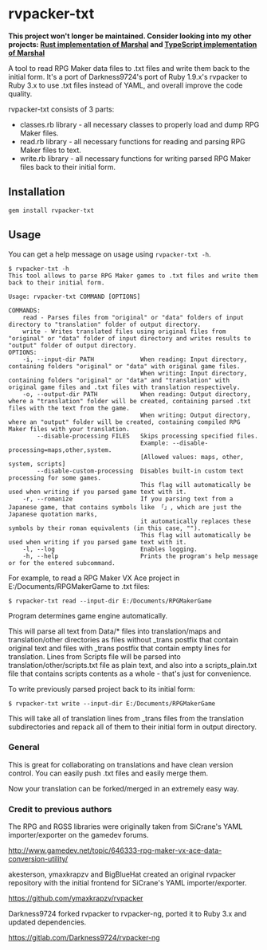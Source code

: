 # rvpacker-txt

**This project won't longer be maintained. Consider looking into my other projects: [Rust implementation of Marshal](https://github.com/savannstm/marshal-rs) and [TypeScript implementation of Marshal](https://github.com/savannstm/marshal)**

A tool to read RPG Maker data files to .txt files and write them back to the initial form. It's a port of Darkness9724's
port of Ruby 1.9.x's rvpacker to Ruby 3.x to use .txt files instead of YAML, and overall improve the code quality.

rvpacker-txt consists of 3 parts:

-   classes.rb library - all necessary classes to properly load and dump RPG Maker files.
-   read.rb library - all necessary functions for reading and parsing RPG Maker files to text.
-   write.rb library - all necessary functions for writing parsed RPG Maker files back to their initial form.

## Installation

`gem install rvpacker-txt`

## Usage

You can get a help message on usage using `rvpacker-txt -h`.

```text
$ rvpacker-txt -h
This tool allows to parse RPG Maker games to .txt files and write them back to their initial form.

Usage: rvpacker-txt COMMAND [OPTIONS]

COMMANDS:
    read - Parses files from "original" or "data" folders of input directory to "translation" folder of output directory.
    write - Writes translated files using original files from "original" or "data" folder of input directory and writes results to "output" folder of output directory.
OPTIONS:
    -i, --input-dir PATH             When reading: Input directory, containing folders "original" or "data" with original game files.
                                     When writing: Input directory, containing folders "original" or "data" and "translation" with original game files and .txt files with translation respectively.
    -o, --output-dir PATH            When reading: Output directory, where a "translation" folder will be created, containing parsed .txt files with the text from the game.
                                     When writing: Output directory, where an "output" folder will be created, containing compiled RPG Maker files with your translation.
        --disable-processing FILES   Skips processing specified files.
                                     Example: --disable-processing=maps,other,system.
                                     [Allowed values: maps, other, system, scripts]
        --disable-custom-processing  Disables built-in custom text processing for some games.
                                     This flag will automatically be used when writing if you parsed game text with it.
    -r, --romanize                   If you parsing text from a Japanese game, that contains symbols like 「」, which are just the Japanese quotation marks,
                                     it automatically replaces these symbols by their roman equivalents (in this case, "").
                                     This flag will automatically be used when writing if you parsed game text with it.
    -l, --log                        Enables logging.
    -h, --help                       Prints the program's help message or for the entered subcommand.
```

For example, to read a RPG Maker VX Ace project in E:/Documents/RPGMakerGame to .txt files:

`$ rvpacker-txt read --input-dir E:/Documents/RPGMakerGame`

Program determines game engine automatically.

This will parse all text from Data/\* files into translation/maps and translation/other directories as files without
\_trans postfix that contain original text and files with \_trans postfix that contain empty lines for translation.
Lines from Scripts file will be parsed into translation/other/scripts.txt file as plain text, and
also into a scripts_plain.txt file that contains scripts contents as a whole - that's just for convenience.

To write previously parsed project back to its initial form:

`$ rvpacker-txt write --input-dir E:/Documents/RPGMakerGame`

This will take all of translation lines from \_trans files from the translation subdirectories and repack all of them
to their initial form in output directory.

### General

This is great for collaborating on translations and have clean version control.
You can easily push .txt files and easily merge them.

Now your translation can be forked/merged in an extremely easy way.

### Credit to previous authors

The RPG and RGSS libraries were originally taken from SiCrane's YAML importer/exporter on the gamedev forums.

<http://www.gamedev.net/topic/646333-rpg-maker-vx-ace-data-conversion-utility/>

akesterson, ymaxkrapzv and BigBlueHat created an original rvpacker repository with the initial frontend for SiCrane's
YAML importer/exporter.

<https://github.com/ymaxkrapzv/rvpacker>

Darkness9724 forked rvpacker to rvpacker-ng, ported it to Ruby 3.x and updated dependencies.

<https://gitlab.com/Darkness9724/rvpacker-ng>
